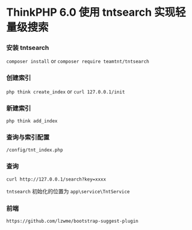 ThinkPHP 6.0 使用 tntsearch 实现轻量级搜索
===============

### 安装 tntsearch
`composer install` or
`composer require teamtnt/tntsearch`


### 创建索引
`php think create_index` or `curl 127.0.0.1/init`

### 新建索引
`php think add_index`

### 查询与索引配置

`/config/tnt_index.php`

### 查询

`curl http://127.0.0.1/search?key=xxxx` 


 `tntsearch` 初始化的位置为 `app\service\TntService`

 
 
 ### 前端
 
 `https://github.com/lzwme/bootstrap-suggest-plugin`